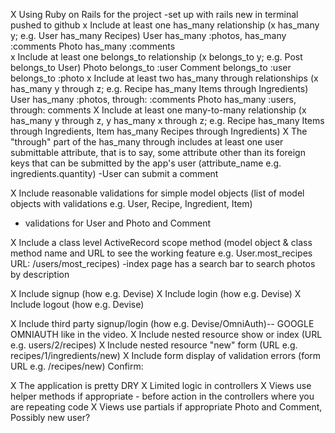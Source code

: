 X Using Ruby on Rails for the project
    -set up with rails new in terminal pushed to github 
 x Include at least one has_many relationship (x has_many y; e.g. User has_many Recipes)
     User has_many :photos, has_many :comments
     Photo has_many :comments  
x Include at least one belongs_to relationship (x belongs_to y; e.g. Post belongs_to User)
    Photo belongs_to :user 
    Comment belongs_to :user belongs_to :photo 
 x Include at least two has_many through relationships (x has_many y through z; e.g. Recipe has_many Items through Ingredients)
    User has_many :photos, through: :comments 
    Photo has_many :users, through: comments 
X  Include at least one many-to-many relationship (x has_many y through z, y has_many x through z; e.g. Recipe has_many Items through Ingredients, Item has_many Recipes through Ingredients)
 X The "through" part of the has_many through includes at least one user submittable attribute, that is to say, some attribute other than its foreign keys that can be submitted by the app's user (attribute_name e.g. ingredients.quantity)
 -User can submit a comment 

 X Include reasonable validations for simple model objects (list of model objects with validations e.g. User, Recipe, Ingredient, Item)
 - validations for User and Photo and Comment

 X Include a class level ActiveRecord scope method (model object & class method name and URL to see the working feature e.g. User.most_recipes URL: /users/most_recipes)
 -index page has a search bar to search photos by description 

 
 X Include signup (how e.g. Devise)
X Include login (how e.g. Devise)
X Include logout (how e.g. Devise)
 
 X Include third party signup/login (how e.g. Devise/OmniAuth)-- GOOGLE OMNIAUTH like in the video. 
 X Include nested resource show or index (URL e.g. users/2/recipes) 
 X Include nested resource "new" form (URL e.g. recipes/1/ingredients/new)
 X Include form display of validation errors (form URL e.g. /recipes/new)
Confirm:

 X The application is pretty DRY
 X Limited logic in controllers
 X Views use helper methods if appropriate - before action in the controllers where you are repeating code 
X  Views use partials if appropriate Photo and Comment, Possibly new user? 